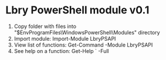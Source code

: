 # Lbry PowerShell module v0.1

1. Copy folder with files into "$EnvProgramFiles\WindowsPowerShell\Modules\" directory
2. Import module: Import-Module LbryPSAPI
3. View list of functions: Get-Command -Module LbryPSAPI
4. See help on a function: Get-Help `<function> -Full
